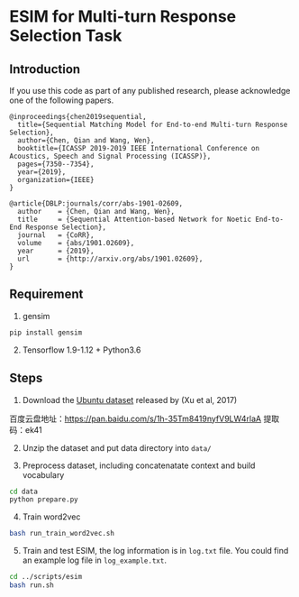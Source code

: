 # ESIM for Multi-turn Response Selection Task

## Introduction
If you use this code as part of any published research, please acknowledge one of the following papers.

```
@inproceedings{chen2019sequential,
  title={Sequential Matching Model for End-to-end Multi-turn Response Selection},
  author={Chen, Qian and Wang, Wen},
  booktitle={ICASSP 2019-2019 IEEE International Conference on Acoustics, Speech and Signal Processing (ICASSP)},
  pages={7350--7354},
  year={2019},
  organization={IEEE}
}
```

```
@article{DBLP:journals/corr/abs-1901-02609,
  author    = {Chen, Qian and Wang, Wen},
  title     = {Sequential Attention-based Network for Noetic End-to-End Response Selection},
  journal   = {CoRR},
  volume    = {abs/1901.02609},
  year      = {2019},
  url       = {http://arxiv.org/abs/1901.02609},
}
```

## Requirement
1. gensim
```bash
pip install gensim
```

2. Tensorflow 1.9-1.12 + Python3.6

## Steps
1. Download the [Ubuntu dataset](https://www.dropbox.com/s/2fdn26rj6h9bpvl/ubuntu_data.zip?dl=0
) released by (Xu et al, 2017)

  百度云盘地址：https://pan.baidu.com/s/1h-35Tm8419nyfV9LW4rlaA 提取码：ek41

2. Unzip the dataset and put data directory into `data/`

3. Preprocess dataset, including concatenatate context and build vocabulary
```bash
cd data
python prepare.py
```

4. Train word2vec
```bash
bash run_train_word2vec.sh
```

5. Train and test ESIM, the log information is in `log.txt` file. You could find an example log file in `log_example.txt`.
```bash
cd ../scripts/esim
bash run.sh
```
